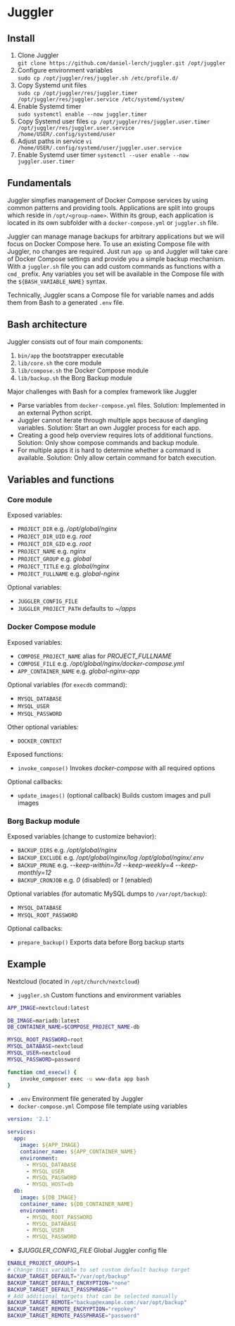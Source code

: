 # Juggler

## Install
1. Clone Juggler  
`git clone https://github.com/daniel-lerch/juggler.git /opt/juggler`
2. Configure environment variables  
`sudo cp /opt/juggler/res/juggler.sh /etc/profile.d/`
3. Copy Systemd unit files  
`sudo cp /opt/juggler/res/juggler.timer /opt/juggler/res/juggler.service /etc/systemd/system/`
4. Enable Systemd timer  
`sudo systemctl enable --now juggler.timer`
5. Copy Systemd user files
`cp /opt/juggler/res/juggler.user.timer /opt/juggler/res/juggler.user.service /home/USER/.config/systemd/user`
6. Adjust paths in service
`vi /home/USER/.config/systemd/user/juggler.user.service`
6. Enable Systemd user timer
`systemctl --user enable --now juggler.user.timer`

## Fundamentals
Juggler simpfies management of Docker Compose services by using common patterns and providing tools.
Applications are split into groups which reside in `/opt/<group-name>`.
Within its group, each application is located in its own subfolder with a `docker-compose.yml` or `juggler.sh` file.

Juggler can manage manage backups for arbitrary applications but we will focus on Docker Compose here.
To use an existing Compose file with Juggler, no changes are required.
Just run `app up` and Juggler will take care of Docker Compose settings and provide you a simple backup mechanism.
With a `juggler.sh` file you can add custom commands as functions with a `cmd_` prefix.
Any variables you set will be available in the Compose file with the `${BASH_VARIABLE_NAME}` syntax.

Technically, Juggler scans a Compose file for variable names and adds them from Bash to a generated `.env` file.

## Bash architecture
Juggler consists out of four main components:
1. `bin/app` the bootstrapper executable
2. `lib/core.sh` the core module
3. `lib/compose.sh` the Docker Compose module
4. `lib/backup.sh` the Borg Backup module

Major challenges with Bash for a complex framework like Juggler
- Parse variables from `docker-compose.yml` files. Solution: Implemented in an external Python script.
- Juggler cannot iterate through multiple apps because of dangling variables. Solution: Start an own Juggler process for each app.
- Creating a good help overview requires lots of additional functions. Solution: Only show compose commands and backup module.
- For multiple apps it is hard to determine whether a command is available. Solution: Only allow certain command for batch execution.

## Variables and functions

### Core module
Exposed variables:
- `PROJECT_DIR` e.g. _/opt/global/nginx_
- `PROJECT_DIR_UID` e.g. _root_
- `PROJECT_DIR_GID` e.g. _root_
- `PROJECT_NAME` e.g. _nginx_
- `PROJECT_GROUP` e.g. _global_
- `PROJECT_TITLE` e.g. _global/nginx_
- `PROJECT_FULLNAME` e.g. _global-nginx_

Optional variables:
- `JUGGLER_CONFIG_FILE`
- `JUGGLER_PROJECT_PATH` defaults to _~/apps_

### Docker Compose module
Exposed variables:
- `COMPOSE_PROJECT_NAME` alias for _PROJECT\_FULLNAME_
- `COMPOSE_FILE` e.g. _/opt/global/nginx/docker-compose.yml_
- `APP_CONTAINER_NAME` e.g. _global-nginx-app_

Optional variables (for `execdb` command):
- `MYSQL_DATABASE`
- `MYSQL_USER`
- `MYSQL_PASSWORD`

Other optional variables:
- `DOCKER_CONTEXT`

Exposed functions:
- `invoke_compose()` Invokes _docker-compose_ with all required options

Optional callbacks:
- `update_images()` (optional callback) Builds custom images and pull images

### Borg Backup module
Exposed variables (change to customize behavior):
- `BACKUP_DIRS` e.g. _/opt/global/nginx_
- `BACKUP_EXCLUDE` e.g. _/opt/global/nginx/log /opt/global/nginx/.env_
- `BACKUP_PRUNE` e.g. _--keep-within=7d --keep-weekly=4 --keep-monthly=12_
- `BACKUP_CRONJOB` e.g. _0_ (disabled) or _1_ (enabled)

Optional variables (for automatic MySQL dumps to `/var/opt/backup`):
- `MYSQL_DATABASE`
- `MYSQL_ROOT_PASSWORD`

Optional callbacks:
- `prepare_backup()` Exports data before Borg backup starts

## Example
Nextcloud (located in `/opt/church/nextcloud`)

- `juggler.sh` Custom functions and environment variables
```bash
APP_IMAGE=nextcloud:latest

DB_IMAGE=mariadb:latest
DB_CONTAINER_NAME=$COMPOSE_PROJECT_NAME-db

MYSQL_ROOT_PASSWORD=root
MYSQL_DATABASE=nextcloud
MYSQL_USER=nextcloud
MYSQL_PASSWORD=password

function cmd_execw() {
    invoke_composer exec -u www-data app bash
}
```
- `.env` Environment file generated by Juggler
- `docker-compose.yml` Compose file template using variables
```yaml
version: '2.1'

services:
  app:
    image: ${APP_IMAGE}
    container_name: ${APP_CONTAINER_NAME}
    environment:
      - MYSQL_DATABASE
      - MYSQL_USER
      - MYSQL_PASSWORD
      - MYSQL_HOST=db
  db:
    image: ${DB_IMAGE}
    container_name: ${DB_CONTAINER_NAME}
    environment:
      - MYSQL_ROOT_PASSWORD
      - MYSQL_DATABASE
      - MYSQL_USER
      - MYSQL_PASSWORD
```
- _$JUGGLER\_CONFIG\_FILE_ Global Juggler config file
```bash
ENABLE_PROJECT_GROUPS=1
# Change this variable to set custom default backup target
BACKUP_TARGET_DEFAULT="/var/opt/backup"
BACKUP_TARGET_DEFAULT_ENCRYPTION="none"
BACKUP_TARGET_DEFAULT_PASSPHRASE=""
# Add additional targets that can be selected manually
BACKUP_TARGET_REMOTE="backup@example.com:/var/opt/backup"
BACKUP_TARGET_REMOTE_ENCRYPTION="repokey"
BACKUP_TARGET_REMOTE_PASSPHRASE="password"
```
